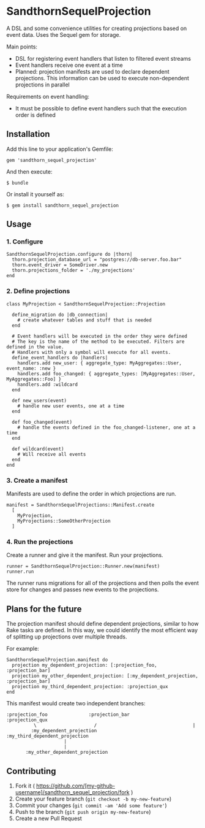 # SandthornSequelProjection

A DSL and some convenience utilities for creating projections based on event data.
Uses the Sequel gem for storage.
 
Main points:

- DSL for registering event handlers that listen to filtered event streams
- Event handlers receive one event at a time
- Planned: projection manifests are used to declare dependent projections. This information can be used to execute
  non-dependent projections in parallel

Requirements on event handling:

- It must be possible to define event handlers such that the execution order is defined

## Installation

Add this line to your application's Gemfile:

    gem 'sandthorn_sequel_projection'

And then execute:

    $ bundle

Or install it yourself as:

    $ gem install sandthorn_sequel_projection

## Usage

### 1. Configure

    SandthornSequelProjection.configure do |thorn|
      thorn.projection_database_url = "postgres://db-server.foo.bar"
      thorn.event_driver = SomeDriver.new
      thorn.projections_folder = './my_projections'
    end
    
### 2. Define projections

    class MyProjection < SandthornSequelProjection::Projection
    
      define_migration do |db_connection|
        # create whatever tables and stuff that is needed
      end
      
      # Event handlers will be executed in the order they were defined
      # The key is the name of the method to be executed. Filters are defined in the value.
      # Handlers with only a symbol will execute for all events.
      define_event_handlers do |handlers|
        handlers.add new_user: { aggregate_type: MyAggregates::User, event_name: :new }
        handlers.add foo_changed: { aggregate_types: [MyAggregates::User, MyAggregates::Foo] }
        handlers.add :wildcard
      end 
        
      def new_users(event)
        # handle new user events, one at a time
      end
      
      def foo_changed(event)
        # handle the events defined in the foo_changed-listener, one at a time
      end
      
      def wildcard(event)
        # Will receive all events
      end
    end

### 3. Create a manifest

Manifests are used to define the order in which projections are run.

    manifest = SandthornSequelProjections::Manifest.create
      [
        MyProjection,
        MyProjections::SomeOtherProjection
      ]
  
### 4. Run the projections

Create a runner and give it the manifest. Run your projections.

    runner = SandthornSequelProjection::Runner.new(manifest)
    runner.run
    
The runner runs migrations for all of the projections and then 
polls the event store for changes and passes new events to the projections.

## Plans for the future

The projection manifest should define dependent projections, similar to how Rake tasks are defined.
In this way, we could identify the most efficient way of splitting up projections over multiple 
threads.

For example:

    SandthornSequelProjection.manifest do
      projection my_dependent_projection: [:projection_foo, :projection_bar]
      projection my_other_dependent_projection: [:my_dependent_projection, :projection_bar]
      projection my_third_dependent_projection: :projection_qux
    end

This manifest would create two independent branches:

    :projection_foo               :projection_bar               :projection_qux
              \                     /                                   |
             :my_dependent_projection                          :my_third_dependent_projection
                         |
                         |
           :my_other_dependent_projection
       
       
       


## Contributing

1. Fork it ( https://github.com/[my-github-username]/sandthorn_sequel_projection/fork )
2. Create your feature branch (`git checkout -b my-new-feature`)
3. Commit your changes (`git commit -am 'Add some feature'`)
4. Push to the branch (`git push origin my-new-feature`)
5. Create a new Pull Request
